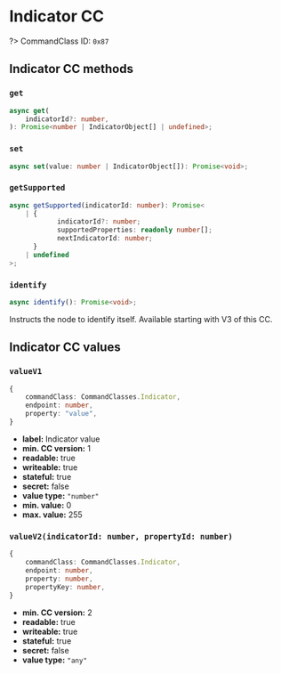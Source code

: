 # Indicator CC

?> CommandClass ID: `0x87`

## Indicator CC methods

### `get`

```ts
async get(
	indicatorId?: number,
): Promise<number | IndicatorObject[] | undefined>;
```

### `set`

```ts
async set(value: number | IndicatorObject[]): Promise<void>;
```

### `getSupported`

```ts
async getSupported(indicatorId: number): Promise<
	| {
			indicatorId?: number;
			supportedProperties: readonly number[];
			nextIndicatorId: number;
	  }
	| undefined
>;
```

### `identify`

```ts
async identify(): Promise<void>;
```

Instructs the node to identify itself. Available starting with V3 of this CC.

## Indicator CC values

### `valueV1`

```ts
{
	commandClass: CommandClasses.Indicator,
	endpoint: number,
	property: "value",
}
```

-   **label:** Indicator value
-   **min. CC version:** 1
-   **readable:** true
-   **writeable:** true
-   **stateful:** true
-   **secret:** false
-   **value type:** `"number"`
-   **min. value:** 0
-   **max. value:** 255

### `valueV2(indicatorId: number, propertyId: number)`

```ts
{
	commandClass: CommandClasses.Indicator,
	endpoint: number,
	property: number,
	propertyKey: number,
}
```

-   **min. CC version:** 2
-   **readable:** true
-   **writeable:** true
-   **stateful:** true
-   **secret:** false
-   **value type:** `"any"`
